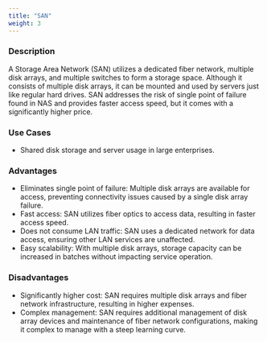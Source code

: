 ```yaml
---
title: "SAN"
weight: 3
---
```


### **Description**

A Storage Area Network (SAN) utilizes a dedicated fiber network, multiple disk arrays, and multiple switches to form a storage space. Although it consists of multiple disk arrays, it can be mounted and used by servers just like regular hard drives. SAN addresses the risk of single point of failure found in NAS and provides faster access speed, but it comes with a significantly higher price.

### **Use Cases**

- Shared disk storage and server usage in large enterprises.

### **Advantages**

- Eliminates single point of failure: Multiple disk arrays are available for access, preventing connectivity issues caused by a single disk array failure.
- Fast access: SAN utilizes fiber optics to access data, resulting in faster access speed.
- Does not consume LAN traffic: SAN uses a dedicated network for data access, ensuring other LAN services are unaffected.
- Easy scalability: With multiple disk arrays, storage capacity can be increased in batches without impacting service operation.

### **Disadvantages**

- Significantly higher cost: SAN requires multiple disk arrays and fiber network infrastructure, resulting in higher expenses.
- Complex management: SAN requires additional management of disk array devices and maintenance of fiber network configurations, making it complex to manage with a steep learning curve.
